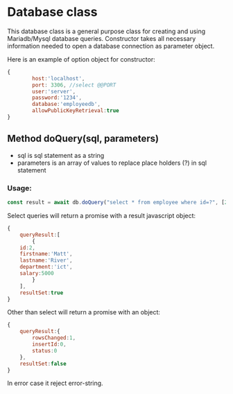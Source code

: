 # Database class

This database class is a general purpose class for creating and using Mariadb/Mysql database queries. Constructor takes all necessary information needed to open a database connection as parameter object.

Here is an example of option object for constructor:

```js
{
        host:'localhost',
        port: 3306, //select @@PORT
        user:'server',
        password:'1234',
        database:'employeedb',
        allowPublicKeyRetrieval:true
}
```

## Method **doQuery(sql, parameters)**

- sql is sql statement as a string
- parameters is an array of values to replace place holders (?) in sql statement

### Usage:

```js
const result = await db.doQuery("select * from employee where id=?", [2]);
```

Select queries will return a promise with a result javascript object:

```js
{
    queryResult:[
        {
    id:2,
    firstname:'Matt',
    lastname:'River',
    department:'ict',
    salary:5000
        }
    ],
    resultSet:true
}
```

Other than select will return a promise with an object:

```js
{
    queryResult:{
        rowsChanged:1,
        insertId:0,
        status:0
    },
    resultSet:false
}
```

In error case it reject error-string.
